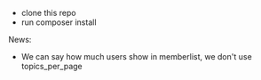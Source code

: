 - clone this repo
- run composer install


News:
- We can say how much users show in memberlist, we don't use topics_per_page
